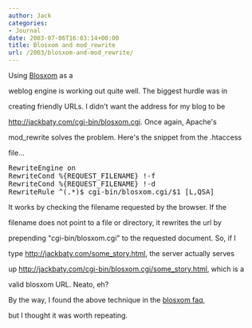```yaml
---
author: Jack
categories:
- Journal
date: 2003-07-06T16:03:14+00:00
title: Blosxom and mod_rewrite
url: /2003/blosxom-and-mod_rewrite/
---
```


Using [Blosxom][1] as a

weblog engine is working out quite well. The biggest hurdle was in
  

  
creating friendly URLs. I didn't want the address for my blog to be
  

  
<http://jackbaty.com/cgi-bin/blosxom.cgi>. Once again, Apache's
  

  
mod_rewrite solves the problem. Here's the snippet from the .htaccess

file&#8230;

<pre>RewriteEngine on
RewriteCond %{REQUEST_FILENAME} !-f
RewriteCond %{REQUEST_FILENAME} !-d
RewriteRule ^(.*)$ cgi-bin/blosxom.cgi/$1 [L,QSA]
</pre>

It works by checking the filename requested by the browser. If the
  

  
filename does not point to a file or directory, it rewrites the url by

prepending "cgi-bin/blosxom.cgi" to the requested document. So, if I
  

  
type <http://jackbaty.com/some_story.html>, the server actually serves
  

  
up <http://jackbaty.com/cgi-bin/blosxom.cgi/some_story.html>, which is a

valid blosxom URL. Neato, eh?

By the way, I found the above technique in the [blosxom faq][2],

but I thought it was worth repeating.

 [1]: http://www.raelity.org/apps/blosxom/
 [2]: //www.raelity.org/apps/blosxom/faq.shtml"